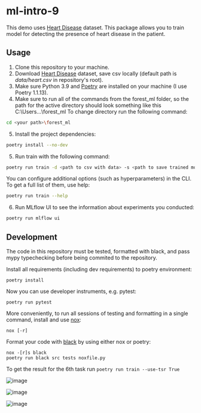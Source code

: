 # ml-intro-9

This demo uses [Heart Disease](https://www.kaggle.com/datasets/johnsmith88/heart-disease-dataset) dataset.
This package allows you to train model for detecting the presence of heart disease in the patient.

## Usage

1. Clone this repository to your machine.
2. Download [Heart Disease](https://www.kaggle.com/datasets/johnsmith88/heart-disease-dataset) dataset, save csv locally (default path is *data/heart.csv* in repository's root).
3. Make sure Python 3.9 and [Poetry](https://python-poetry.org/docs/) are installed on your machine (I use Poetry 1.1.13).
4. Make sure to run all of the commands from the forest_ml folder, so the path for the active directory should look something like this C:\Users\...\forest_ml
To change directory run the following command:
```sh
cd <your path>\forest_ml
```
5. Install the project dependencies:
```sh
poetry install --no-dev
```
5. Run train with the following command:
```sh
poetry run train -d <path to csv with data> -s <path to save trained model>
```

You can configure additional options (such as hyperparameters) in the CLI. To get a full list of them, use help:
```sh
poetry run train --help
```
6. Run MLflow UI to see the information about experiments you conducted:
```sh
poetry run mlflow ui
```

## Development

The code in this repository must be tested, formatted with black, and pass mypy typechecking before being commited to the repository.

Install all requirements (including dev requirements) to poetry environment:
```
poetry install
```
Now you can use developer instruments, e.g. pytest:
```
poetry run pytest
```
More conveniently, to run all sessions of testing and formatting in a single command, install and use [nox](https://nox.thea.codes/en/stable/): 
```
nox [-r]
```
Format your code with [black](https://github.com/psf/black) by using either nox or poetry:
```
nox -[r]s black
poetry run black src tests noxfile.py
```

To get the result for the 6th task run
`poetry run train --use-tsr True`

![image](https://user-images.githubusercontent.com/99091756/167840084-b5d62681-7400-4026-be22-a998f05d7675.png)

![image](https://user-images.githubusercontent.com/99091756/167720715-5f797a0a-2f75-4775-9122-0aaeba969267.png)

![image](https://user-images.githubusercontent.com/99091756/167723211-1c36de3f-a19e-4e8c-9938-8f3c2a4e4e63.png)

